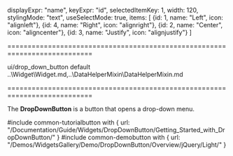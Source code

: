 <!--widgettree-->
displayExpr: "name",
keyExpr: "id",
selectedItemKey: 1,
width: 120,
stylingMode: "text",
useSelectMode: true,
items: [
    {id: 1, name: "Left", icon: "alignleft"},
    {id: 4, name: "Right", icon: "alignright"},
    {id: 2, name: "Center", icon: "aligncenter"},
    {id: 3, name: "Justify", icon: "alignjustify"}
]
<!--/widgettree-->
===========================================================================
<!--module-->ui/drop_down_button<!--/module-->
<!--export-->default<!--/export-->
<!--inherits-->..\Widget\Widget.md,..\DataHelperMixin\DataHelperMixin.md<!--/inherits-->
===========================================================================

<!--shortDescription-->
The **DropDownButton** is a button that opens a drop-down menu.
<!--/shortDescription-->

<!--fullDescription-->
#include common-tutorialbutton with {
    url: "/Documentation/Guide/Widgets/DropDownButton/Getting_Started_with_DropDownButton/"
}
#include common-demobutton with {
    url: "/Demos/WidgetsGallery/Demo/DropDownButton/Overview/jQuery/Light/"
}

<!--/fullDescription-->